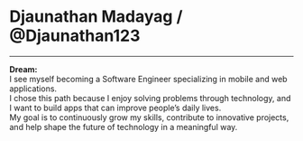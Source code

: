 # Djaunathan Madayag / @Djaunathan123

---

**Dream:**  
I see myself becoming a Software Engineer specializing in mobile and web applications.  
I chose this path because I enjoy solving problems through technology, and I want to build apps that can improve people’s daily lives.  
My goal is to continuously grow my skills, contribute to innovative projects, and help shape the future of technology in a meaningful way.